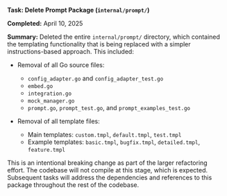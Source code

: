 **Task: Delete Prompt Package (`internal/prompt/`)**

**Completed:** April 10, 2025

**Summary:**
Deleted the entire `internal/prompt/` directory, which contained the templating functionality that is being replaced with a simpler instructions-based approach. This included:

- Removal of all Go source files:
  - `config_adapter.go` and `config_adapter_test.go`
  - `embed.go`
  - `integration.go`
  - `mock_manager.go`
  - `prompt.go`, `prompt_test.go`, and `prompt_examples_test.go`

- Removal of all template files:
  - Main templates: `custom.tmpl`, `default.tmpl`, `test.tmpl`
  - Example templates: `basic.tmpl`, `bugfix.tmpl`, `detailed.tmpl`, `feature.tmpl`

This is an intentional breaking change as part of the larger refactoring effort. The codebase will not compile at this stage, which is expected. Subsequent tasks will address the dependencies and references to this package throughout the rest of the codebase.